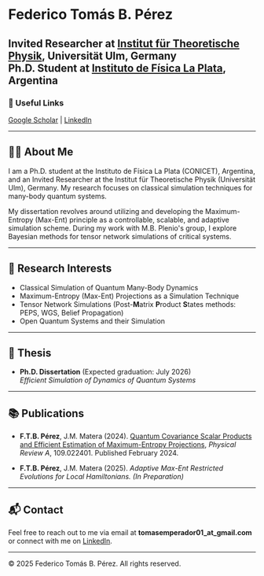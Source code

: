 # Federico Tomás B. Pérez

**Invited Researcher at [Institut für Theoretische Physik](https://www.uni-ulm.de/nawi/institut-fuer-theoretische-physik-start-page/people/current-members/), Universität Ulm, Germany**  
**Ph.D. Student at [Instituto de Física La Plata](https://www.iflp.unlp.edu.ar/inicio/main_home-15126), Argentina**
---

### 📎 Useful Links  
[Google Scholar](https://scholar.google.com/citations?user=1q2kFmYAAAAJ&hl=es) | [LinkedIn](https://www.linkedin.com/in/tomas-cuentitas/)  

---

## 🧑‍🔬 About Me

I am a Ph.D. student at the Instituto de Física La Plata (CONICET), Argentina, and an Invited Researcher at the Institut für Theoretische Physik (Universität Ulm), Germany. My research focuses on classical simulation techniques for many-body quantum systems.  

My dissertation revolves around utilizing and developing the Maximum-Entropy (Max-Ent) principle as a controllable, scalable, and adaptive simulation scheme. During my work with M.B. Plenio's group, I explore Bayesian methods for tensor network simulations of critical systems.

---

## 🧪 Research Interests
- Classical Simulation of Quantum Many-Body Dynamics  
- Maximum-Entropy (Max-Ent) Projections as a Simulation Technique  
- Tensor Network Simulations (Post-**M**atrix **P**roduct **S**tates methods: PEPS, WGS, Belief Propagation)  
- Open Quantum Systems and their Simulation  

---

## 📜 Thesis
- **Ph.D. Dissertation** (Expected graduation: July 2026)  
  *Efficient Simulation of Dynamics of Quantum Systems*  

---

## 📚 Publications
- **F.T.B. Pérez**, J.M. Matera (2024). [Quantum Covariance Scalar Products and Efficient Estimation of Maximum-Entropy Projections](https://journals.aps.org/pra/abstract/10.1103/PhysRevA.109.022401), *Physical Review A*, 109.022401. Published February 2024.  

- **F.T.B. Pérez**, J.M. Matera (2025). *Adaptive Max-Ent Restricted Evolutions for Local Hamiltonians.* *(In Preparation)*  

---

## 📬 Contact
Feel free to reach out to me via email at **tomasemperador01_at_gmail.com** or connect with me on [LinkedIn](https://www.linkedin.com/in/tomas-cuentitas/).  

---

© 2025 Federico Tomás B. Pérez. All rights reserved.
